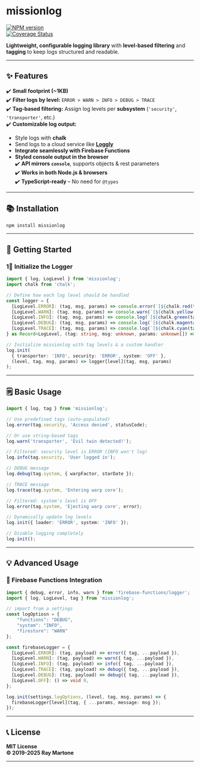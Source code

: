 # missionlog  
[![NPM version][npm-image]][npm-url]  
[![Coverage Status](https://coveralls.io/repos/github/rmartone/missionlog/badge.svg?branch=master)](https://coveralls.io/github/rmartone/missionlog?branch=master)  

[npm-image]: https://img.shields.io/npm/v/missionlog.svg?style=flat  
[npm-url]: https://www.npmjs.com/package/missionlog  

**Lightweight, configurable logging library** with **level-based filtering** and **tagging** to keep logs structured and readable.

---

## **✨ Features**
✔️ **Small footprint (~1KB)**  
✔️ **Filter logs by level:** `ERROR > WARN > INFO > DEBUG > TRACE`  
✔️ **Tag-based filtering:** Assign log levels per **subsystem** (`'security'`, `'transporter'`, etc.)  
✔️ **Customizable log output:**  
   - Style logs with **chalk**  
   - Send logs to a cloud service like **[Loggly](https://www.loggly.com/)**  
   - **Integrate seamlessly with Firebase Functions**  
   - **Styled console output in the browser**  
✔️ **API mirrors `console`**, supports objects & rest parameters  
✔️ **Works in both Node.js & browsers**  
✔️ **TypeScript-ready** – No need for `@types`  

---

## **📚 Installation**
```sh
npm install missionlog
```

---

## **🚀 Getting Started**
### **1⃣ Initialize the Logger**
```typescript
import { log, LogLevel } from 'missionlog';
import chalk from 'chalk';

// Define how each log level should be handled
const logger = {
  [LogLevel.ERROR]: (tag, msg, params) => console.error(`[${chalk.red(tag)}]`, msg, ...params),
  [LogLevel.WARN]: (tag, msg, params) => console.warn(`[${chalk.yellow(tag)}]`, msg, ...params),
  [LogLevel.INFO]: (tag, msg, params) => console.log(`[${chalk.green(tag)}]`, msg, ...params),
  [LogLevel.DEBUG]: (tag, msg, params) => console.log(`[${chalk.magenta(tag)}]`, msg, ...params),
  [LogLevel.TRACE]: (tag, msg, params) => console.log(`[${chalk.cyan(tag)}]`, msg, ...params),
} as Record<LogLevel, (tag: string, msg: unknown, params: unknown[]) => void>;

// Initialize missionlog with tag levels & a custom handler
log.init(
  { transporter: 'INFO', security: 'ERROR', system: 'OFF' },
  (level, tag, msg, params) => logger[level](tag, msg, params)
);
```

---

## **🗒 Basic Usage**
```typescript
import { log, tag } from 'missionlog';

// Use predefined tags (auto-populated)
log.error(tag.security, 'Access denied', statusCode);

// Or use string-based tags
log.warn('transporter', 'Evil twin detected!');

// Filtered: security level is ERROR (INFO won't log)
log.info(tag.security, 'User logged in');

// DEBUG message
log.debug(tag.system, { warpFactor, starDate });

// TRACE message
log.trace(tag.system, 'Entering warp core');

// Filtered: system's level is OFF
log.error(tag.system, 'Ejecting warp core', error);

// Dynamically update log levels
log.init({ loader: 'ERROR', system: 'INFO' });

// Disable logging completely
log.init();
```

---

## **💡 Advanced Usage**
### **🔹 Firebase Functions Integration**
```typescript
import { debug, error, info, warn } from 'firebase-functions/logger';
import { log, LogLevel, tag } from 'missionlog';

// import from a settings
const logOptiosn = { 
    "functions": "DEBUG",
    "system": "INFO",
    "firestore": "WARN"
};

const firebaseLogger = {
  [LogLevel.ERROR]: (tag, payload) => error({ tag, ...payload }),
  [LogLevel.WARN]: (tag, payload) => warn({ tag, ...payload }),
  [LogLevel.INFO]: (tag, payload) => info({ tag, ...payload }),
  [LogLevel.TRACE]: (tag, payload) => debug({ tag, ...payload }),
  [LogLevel.DEBUG]: (tag, payload) => debug({ tag, ...payload }),
  [LogLevel.OFF]: () => void 0,
};

log.init(settings.logOptions, (level, tag, msg, params) => {
  firebaseLogger[level](tag, { ...params, message: msg });
});

```

---

## **📞 License**
**MIT License**  
**© 2019-2025 Ray Martone**  

---

